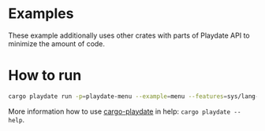 # Examples

These example additionally uses other crates with parts of Playdate API to minimize the amount of code.


# How to run

```bash
cargo playdate run -p=playdate-menu --example=menu --features=sys/lang-items,sys/entry-point
```

More information how to use [cargo-playdate][] in help: `cargo playdate --help`.



[cargo-playdate]: https://crates.io/crates/cargo-playdate
